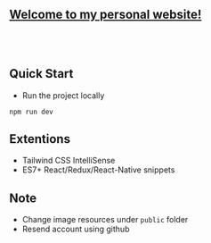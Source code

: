 ## [Welcome to my personal website!]

[Welcome to my personal website!]: https://portfolio-2pdhz4p8l-annedrews-projects.vercel.app/

<br>
<br>

## Quick Start
- Run the project locally
```
npm run dev
```
## Extentions
- Tailwind CSS IntelliSense
- ES7+ React/Redux/React-Native snippets

## Note
- Change image resources under `public` folder
- Resend account using github
